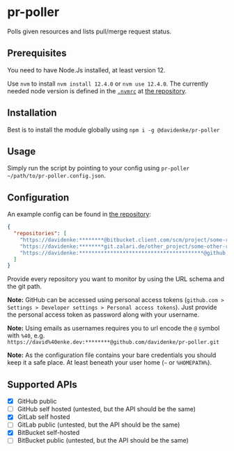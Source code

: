# pr-poller
Polls given resources and lists pull/merge request status.

## Prerequisites
You need to have Node.Js installed, at least version 12.

Use `nvm` to install `nvm install 12.4.0` or `nvm use 12.4.0`.
The currently needed node version is defined
in the [`.nvmrc`](https://raw.githubusercontent.com/davidenke/pr-poller/master/.nvmrc)
at [the repository](https://github.com/davidenke/pr-poller).

## Installation
Best is to install the module globally using `npm i -g @davidenke/pr-poller`

## Usage 
Simply run the script by pointing to your config using `pr-poller ~/path/to/pr-poller.config.json`.

## Configuration
An example config can be found
in [the repository](https://raw.githubusercontent.com/davidenke/pr-poller/master/example.config.json):
```json
{
  "repositories": [
    "https://davidenke:********@bitbucket.client.com/scm/project/some-repo.git",
    "https://davidenke:********git.zalari.de/other_project/some-other-repo.git",
    "https://davidenke:****************************************@github.com/davidenke/pr-poller.git"
  ]
}
```

Provide every repository you want to monitor by using the URL schema and the git path.

**Note:** GitHub can be accessed using personal access tokens (`github.com > Settings > Developer settings > Personal access tokens`).
Just provide the personal access token as password along with your username.

**Note:** Using emails as usernames requires you to url encode the `@` symbol with `%40`,
e.g. `https://david%40enke.dev:********@github.com/davidenke/pr-poller.git`

**Note:** As the configuration file contains your bare credentials you should keep it a safe place.
At least beneath your user home (`~` or `%HOMEPATH%`).

## Supported APIs
- [x] GitHub public
- [ ] GitHub self hosted (untested, but the API should be the same)
- [x] GitLab self hosted
- [ ] GitLab public (untested, but the API should be the same)
- [x] BitBucket self-hosted
- [ ] BitBucket public (untested, but the API should be the same)
